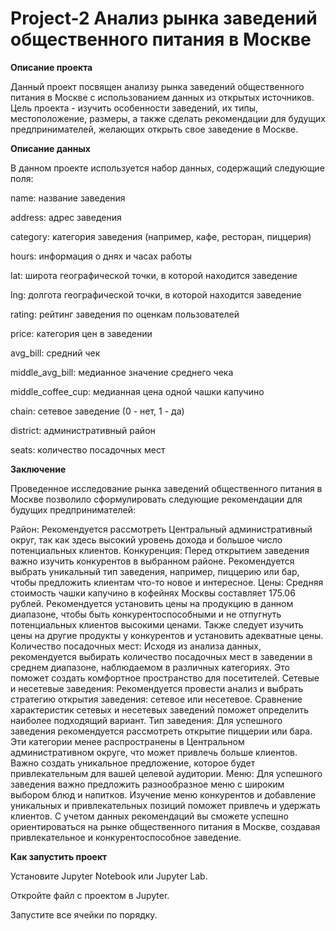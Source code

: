# Project-2 Анализ рынка заведений общественного питания в Москве
**Описание проекта**

Данный проект посвящен анализу рынка заведений общественного питания в Москве с использованием данных из открытых источников. Цель проекта - изучить особенности заведений, их типы, местоположение, размеры, а также сделать рекомендации для будущих предпринимателей, желающих открыть свое заведение в Москве.

**Описание данных**

В данном проекте используется набор данных, содержащий следующие поля:

name: название заведения

address: адрес заведения

category: категория заведения (например, кафе, ресторан, пиццерия)

hours: информация о днях и часах работы

lat: широта географической точки, в которой находится заведение

lng: долгота географической точки, в которой находится заведение

rating: рейтинг заведения по оценкам пользователей

price: категория цен в заведении

avg_bill: средний чек

middle_avg_bill: медианное значение среднего чека

middle_coffee_cup: медианная цена одной чашки капучино

chain: сетевое заведение (0 - нет, 1 - да)

district: административный район

seats: количество посадочных мест

**Заключение**

Проведенное исследование рынка заведений общественного питания в Москве позволило сформулировать следующие рекомендации для будущих предпринимателей:

Район: Рекомендуется рассмотреть Центральный административный округ, так как здесь высокий уровень дохода и большое число потенциальных клиентов.
Конкуренция: Перед открытием заведения важно изучить конкурентов в выбранном районе. Рекомендуется выбрать уникальный тип заведения, например, пиццерию или бар, чтобы предложить клиентам что-то новое и интересное.
Цены: Средняя стоимость чашки капучино в кофейнях Москвы составляет 175.06 рублей. Рекомендуется установить цены на продукцию в данном диапазоне, чтобы быть конкурентоспособными и не отпугнуть потенциальных клиентов высокими ценами. Также следует изучить цены на другие продукты у конкурентов и установить адекватные цены.
Количество посадочных мест: Исходя из анализа данных, рекомендуется выбирать количество посадочных мест в заведении в среднем диапазоне, наблюдаемом в различных категориях. Это поможет создать комфортное пространство для посетителей.
Сетевые и несетевые заведения: Рекомендуется провести анализ и выбрать стратегию открытия заведения: сетевое или несетевое. Сравнение характеристик сетевых и несетевых заведений поможет определить наиболее подходящий вариант.
Тип заведения: Для успешного заведения рекомендуется рассмотреть открытие пиццерии или бара. Эти категории менее распространены в Центральном административном округе, что может привлечь больше клиентов. Важно создать уникальное предложение, которое будет привлекательным для вашей целевой аудитории.
Меню: Для успешного заведения важно предложить разнообразное меню с широким выбором блюд и напитков. Изучение меню конкурентов и добавление уникальных и привлекательных позиций поможет привлечь и удержать клиентов.
С учетом данных рекомендаций вы сможете успешно ориентироваться на рынке общественного питания в Москве, создавая привлекательное и конкурентоспособное заведение.

**Как запустить проект**

Установите Jupyter Notebook или Jupyter Lab.

Откройте файл с проектом в Jupyter.

Запустите все ячейки по порядку.
